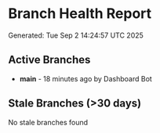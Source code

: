 # Branch Health Report
Generated: Tue Sep  2 14:24:57 UTC 2025

## Active Branches
- **main** - 18 minutes ago by Dashboard Bot

## Stale Branches (>30 days)
No stale branches found
